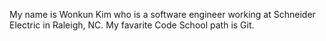 My name is Wonkun Kim who is a software engineer working at Schneider Electric in Raleigh, NC.
My favarite Code School path is Git.
